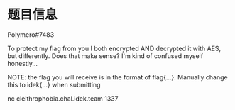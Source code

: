 # 题目信息

Polymero#7483

To protect my flag from you I both encrypted AND decrypted it with AES, but differently. Does that make sense? I'm kind of confused myself honestly...

NOTE: the flag you will receive is in the format of flag{...}. Manually change this to idek{...} when submitting

nc cleithrophobia.chal.idek.team 1337